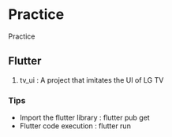 # Practice
Practice

## Flutter
1) tv_ui : A project that imitates the UI of LG TV

### Tips
- Import the flutter library : flutter pub get
- Flutter code execution : flutter run
